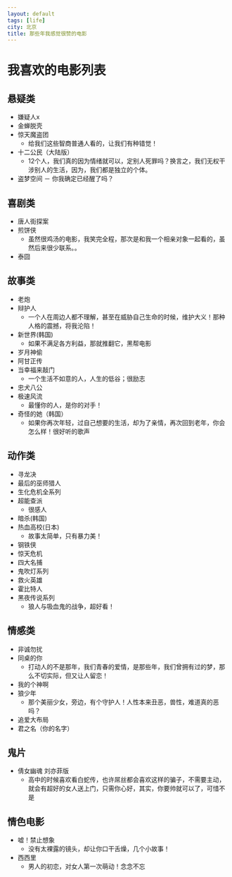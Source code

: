 ```yaml
---
layout: default
tags: [life]
city: 北京
title: 那些年我感觉很赞的电影
---
```



我喜欢的电影列表
==============


悬疑类
----------
+ 嫌疑人x
+ 金蝉脱壳
+ 惊天魔盗团
   - 给我们这些智商普通人看的，让我们有种错觉！
+ 十二公民（大陆版）
   - 12个人，我们真的因为情绪就可以，定别人死罪吗？换言之，我们无权干涉别人的生活，因为，我们都是独立的个体。
+ 盗梦空间
   － 你我确定已经醒了吗？




 喜剧类
----------
+ 唐人街探案
+ 煎饼侠
   - 虽然很鸡汤的电影，我笑完全程，那次是和我一个相亲对象一起看的，虽然后来很少联系。。
+ 泰囧


故事类
----------
+ 老炮
+ 辩护人
    - 一个人在周边人都不理解，甚至在威胁自己生命的时候，维护大义！那种人格的震撼，将我沦陷！
+ 新世界(韩国)
   - 如果不满足各方利益，那就推翻它，黑帮电影
+ 岁月神偷
+ 阿甘正传
+ 当幸福来敲门
   - 一个生活不如意的人，人生的低谷；很励志
+ 忠犬八公
+ 极速风流
  - 最懂你的人，是你的对手！
+ 奇怪的她（韩国）
   - 如果你再次年轻，过自己想要的生活，却为了亲情，再次回到老年，你会怎么样！很好听的歌声



动作类
----------
+ 寻龙决
+ 最后的巫师猎人
+ 生化危机全系列
+ 超能查派
   - 很感人
+ 暗杀(韩国)
+ 热血高校(日本)
   - 故事太简单，只有暴力美！
+ 钢铁侠
+ 惊天危机
+ 四大名捕
+ 鬼吹灯系列
+ 救火英雄
+ 霍比特人
+ 黑夜传说系列
   - 狼人与吸血鬼的战争，超好看！



情感类
-------
+ 非诚勿扰
+ 同桌的你
    - 打动人的不是那年，我们青春的爱情，是那些年，我们曾拥有过的梦，那么不切实际，但又让人留恋！
+ 我的个神啊
+ 狼少年
   - 那个美丽少女，旁边，有个守护人！人性本来丑恶，兽性，难道真的恶吗？
+ 追爱大布局  
+ 君之名（你的名字）    



鬼片
-------
+ 倩女幽魂 刘亦菲版
    - 高中的时候喜欢看白蛇传，也许屌丝都会喜欢这样的骗子，不需要主动，就会有超好的女人送上门，只需你心好，其实，你要帅就可以了，可惜不是

情色电影
---------
+ 嘘！禁止想象
   - 没有太裸露的镜头，却让你口干舌燥，几个小故事！
+ 西西里
   - 男人的初恋，对女人第一次萌动！念念不忘












